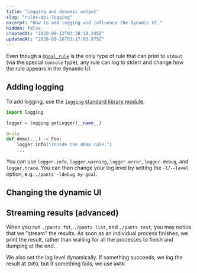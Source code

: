 ```yaml
---
title: "Logging and dynamic output"
slug: "rules-api-logging"
excerpt: "How to add logging and influence the dynamic UI."
hidden: false
createdAt: "2020-09-12T03:38:10.345Z"
updatedAt: "2020-09-16T03:17:03.975Z"
---
```

Even though a [`@goal_rule`](doc:rules-api-goals) is the only type of rule that can print to `stdout` (via the special `Console` type), any rule can log to stderr and change how the rule appears in the dynamic UI.

Adding logging
--------------

To add logging, use the [`logging` standard library module](https://docs.python.org/3/library/logging.html).

```python
import logging

logger = logging.getLogger(__name__)

@rule
def demo(...) -> Foo:
    logger.info("Inside the demo rule.")
    ...
```

You can use `logger.info`, `logger.warning`, `logger.error`, `logger.debug`, and `logger.trace`. You can then change your log level by setting the `-l`/`--level` option, e.g. `./pants -ldebug my-goal`.

Changing the dynamic UI
-----------------------

Streaming results (advanced)
----------------------------

When you run `./pants fmt`, `./pants lint`, and `./pants test`, you may notice that we "stream" the results. As soon as an individual process finishes, we print the result, rather than waiting for all the processes to finish and dumping at the end.

We also set the log level dynamically. If something succeeds, we log the result at `INFO`, but if something fails, we use `WARN`.
